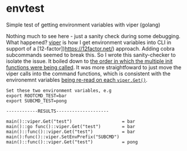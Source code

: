 # envtest
Simple test of getting environment variables with viper (golang)

Nothing much to see here - just a sanity check during some debugging. What happened? [viper](https://github.com/spf13/viper) is how I get environment variables into CLI in support of a [12-factor])https://12factor.net/) approach. Adding cobra subcommands seemed to break this. So I wrote this sanity-checker to isolate the issue. It boiled down to [the order in which the multiple init functions were being called](https://stackoverflow.com/a/24790378). It was more straightfoward to just move the viper calls into the command functions, which is consistent with the environemnt variables [being re-read on each  `viper.Get()`](https://github.com/spf13/viper#working-with-environment-variables).

```
Set these two environment variables, e.g
export ROOTCMD_TEST=bar
export SUBCMD_TEST=pong

------------RESULTS--------------------

main()::viper.Get("test")                   = bar
main()::go func()::viper.Get("test")        = bar
main()::func()::viper.Get("test")           = bar
main():func()::viper.SetEnvPrefix("SUBCMD")
main()::func()::viper.Get("test")           = pong
```
